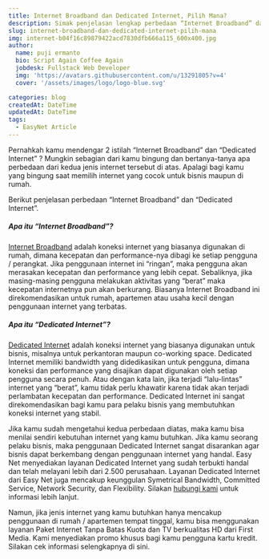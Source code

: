 ```yaml
---
title: Internet Broadband dan Dedicated Internet, Pilih Mana?
description: Simak penjelasan lengkap perbedaan “Internet Broadband” dan “Dedicated Internet”. Tentukan sendiri jenis internet yang cocok untuk kebutuhanmu...
slug: internet-broadband-dan-dedicated-internet-pilih-mana
img: internet-b04f16c89879422acd7830dfb666a115_600x400.jpg
author:
  name: puji ermanto
  bio: Script Again Coffee Again
  jobdesk: Fullstack Web Developer
  img: 'https://avatars.githubusercontent.com/u/13291805?v=4'
  cover: '/assets/images/logo/logo-blue.svg'

categories: blog
createdAt: DateTime
updatedAt: DateTime
tags:
  - EasyNet Article
---  
```


Pernahkah kamu mendengar 2 istilah “Internet Broadband” dan “Dedicated Internet” ? Mungkin sebagian dari kamu bingung dan bertanya-tanya apa perbedaan dari kedua jenis internet tersebut di atas. Apalagi bagi kamu yang bingung saat memilih internet yang cocok untuk bisnis maupun di rumah.

Berikut penjelasan perbedaan “Internet Broadband” dan “Dedicated Internet”.  

##### Apa itu “Internet Broadband”?  

<a href="/packages/bwa/broadband-wireless-access">Internet Broadband</a> adalah koneksi internet yang biasanya digunakan di rumah, dimana kecepatan dan performance-nya dibagi ke setiap pengguna / perangkat. Jika penggunaan internet ini “ringan”, maka pengguna akan merasakan kecepatan dan performance yang lebih cepat. Sebaliknya, jika masing-masing pengguna melakukan aktivitas yang “berat” maka kecepatan internetnya pun akan berkurang. Biasanya Internet Broadband ini direkomendasikan untuk rumah, apartemen atau usaha kecil dengan penggunaan internet yang terbatas.  

##### Apa itu “Dedicated Internet”?  
<a href="/packages/ftth/fiber-to-the-home">Dedicated Internet</a> adalah koneksi internet yang biasanya digunakan untuk bisnis, misalnya untuk perkantoran maupun co-working space. Dedicated Internet memiliki bandwidth yang didedikasikan untuk pengguna, dimana koneksi dan performance yang disajikan dapat digunakan oleh setiap pengguna secara penuh. Atau dengan kata lain, jika terjadi “lalu-lintas” internet yang “berat”, kamu tidak perlu khawatir karena tidak akan terjadi perlambatan kecepatan dan performance. Dedicated Internet ini sangat direkomendasikan bagi kamu para pelaku bisnis yang membutuhkan koneksi internet yang stabil.

Jika kamu sudah mengetahui kedua perbedaan diatas, maka kamu bisa menilai sendiri kebutuhan internet yang kamu butuhkan. Jika kamu seorang pelaku bisnis, maka penggunaan Dedicated Internet sangat disarankan agar bisnis dapat berkembang dengan penggunaan internet yang handal. Easy Net menyediakan layanan Dedicated Internet yang sudah terbukti handal dan telah melayani lebih dari 2.500 perusahaan. Layanan Dedicated Internet dari Easy Net juga mencakup keunggulan Symetrical Bandwidth, Committed Service, Network Security, dan Flexibility.  Silakan <a target="_blank" href="https://api.whatsapp.com/send?phone=6285322799975&text=Halo+%21%21++easy+net%2C+saya+ingin+order+layanan+internet+BWA+-+100+Mbps">hubungi kami</a> untuk informasi lebih lanjut.

Namun, jika jenis internet yang kamu butuhkan hanya mencakup penggunaan di rumah / apartemen tempat tinggal, kamu bisa menggunakan layanan Paket Internet Tanpa Batas Kuota dan TV berkualitas HD dari First Media. Kami menyediakan promo khusus bagi kamu pengguna kartu kredit. Silakan cek informasi selengkapnya di sini.


